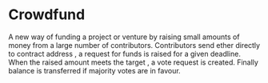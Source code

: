 # Crowdfund

A new way of funding a project or venture by raising small amounts of money from a large number of contributors.
Contributors send ether directly to contract address , a request for funds is raised for a given deadline.
When the raised amount meets the target , a vote request is created.
Finally balance is transferred if majority votes are in favour.
